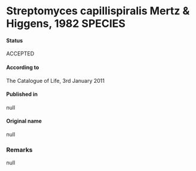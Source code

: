 # Streptomyces capillispiralis Mertz & Higgens, 1982 SPECIES

#### Status
ACCEPTED

#### According to
The Catalogue of Life, 3rd January 2011

#### Published in
null

#### Original name
null

### Remarks
null
